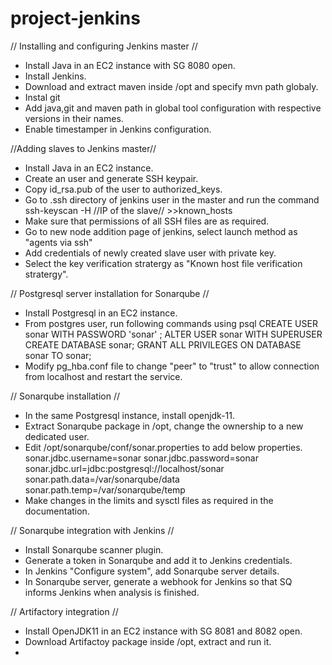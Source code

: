 # project-jenkins

// Installing and configuring Jenkins master //
* Install Java in an EC2 instance with SG 8080 open.
* Install Jenkins.
* Download and extract maven inside /opt and specify mvn path globaly.
* Instal git
* Add java,git and maven path in global tool configuration with respective versions in their names. 
* Enable timestamper in Jenkins configuration.

//Adding slaves to Jenkins master//
* Install Java in an EC2 instance.
* Create an user and generate SSH keypair.
* Copy id_rsa.pub of the user to authorized_keys.
* Go to .ssh directory of jenkins user in the master and run the command
  ssh-keyscan -H //IP of the slave// >>known_hosts
* Make sure that permissions of all SSH files are as required.
* Go to new node addition page of jenkins, select launch method as "agents via ssh"
* Add credentials of newly created slave user with private key.
* Select the key verification stratergy as "Known host file verification stratergy".

// Postgresql server installation for Sonarqube //
* Install Postgresql in an EC2 instance.
* From postgres user, run following commands using psql
  CREATE USER sonar WITH PASSWORD 'sonar' ;
  ALTER USER sonar WITH SUPERUSER
  CREATE DATABASE sonar;
  GRANT ALL PRIVILEGES ON DATABASE sonar TO sonar; 
* Modify pg_hba.conf file to change "peer" to "trust" to allow connection from localhost and restart the service.

// Sonarqube installation //
* In the same Postgresql instance, install openjdk-11.
* Extract Sonarqube package in /opt, change the ownership to a new dedicated user.
* Edit /opt/sonarqube/conf/sonar.properties to add below properties.
  sonar.jdbc.username=sonar
  sonar.jdbc.password=sonar
  sonar.jdbc.url=jdbc:postgresql://localhost/sonar
  sonar.path.data=/var/sonarqube/data
  sonar.path.temp=/var/sonarqube/temp
* Make changes in the limits and sysctl files as required in the documentation.

// Sonarqube integration with Jenkins //
* Install Sonarqube scanner plugin.
* Generate a token in Sonarqube and add it to Jenkins credentials. 
* In Jenkins "Configure system", add Sonarqube server details.
* In Sonarqube server, generate a webhook for Jenkins so that SQ informs Jenkins when analysis is finished.

// Artifactory integration //
* Install OpenJDK11 in an EC2 instance with SG 8081 and 8082 open.
* Download Artifactoy package inside /opt, extract and run it.
* 